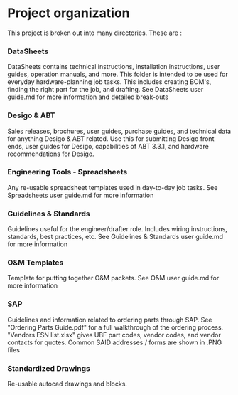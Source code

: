 # Project organization

This project is broken out into many directories. These are : 
### DataSheets
DataSheets contains technical instructions, installation instructions, user
guides, operation manuals, and more.  This folder is intended to be used for
everyday hardware-planning job tasks.  This includes creating BOM's, finding the
right part for the job, and drafting.
See DataSheets user guide.md for more information and detailed break-outs

### Desigo & ABT
Sales releases, brochures, user guides, purchase guides, and technical data
for anything Desigo & ABT related. Use this for submitting Desigo front ends,
user guides for Desigo, capabilities of ABT 3.3.1, and hardware recommendations
for Desigo.

### Engineering Tools - Spreadsheets
Any re-usable spreadsheet templates used in day-to-day job tasks.  See 
Spreadsheets user guide.md for more information

### Guidelines & Standards
Guidelines useful for the engineer/drafter role. Includes wiring instructions,
standards, best practices, etc.  See Guidelines & Standards user guide.md for
more information

### O&M Templates
Template for putting together O&M packets. See O&M user guide.md for more 
information

### SAP
Guidelines and information related to ordering parts through SAP. See 
"Ordering Parts Guide.pdf" for a full walkthrough of the ordering process.
"Vendors ESN list.xlsx" gives UBF part codes, vendor codes, and vendor
contacts for quotes. Common SAID addresses / forms are shown in .PNG files

### Standardized Drawings
Re-usable autocad drawings and blocks.


